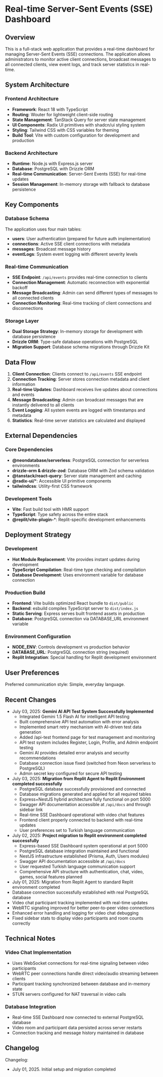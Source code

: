 # Real-time Server-Sent Events (SSE) Dashboard

## Overview

This is a full-stack web application that provides a real-time dashboard for managing Server-Sent Events (SSE) connections. The application allows administrators to monitor active client connections, broadcast messages to all connected clients, view event logs, and track server statistics in real-time.

## System Architecture

### Frontend Architecture
- **Framework**: React 18 with TypeScript
- **Routing**: Wouter for lightweight client-side routing
- **State Management**: TanStack Query for server state management
- **UI Components**: Radix UI primitives with shadcn/ui styling system
- **Styling**: Tailwind CSS with CSS variables for theming
- **Build Tool**: Vite with custom configuration for development and production

### Backend Architecture
- **Runtime**: Node.js with Express.js server
- **Database**: PostgreSQL with Drizzle ORM
- **Real-time Communication**: Server-Sent Events (SSE) for real-time updates
- **Session Management**: In-memory storage with fallback to database persistence

## Key Components

### Database Schema
The application uses four main tables:
- **users**: User authentication (prepared for future auth implementation)
- **connections**: Active SSE client connections with metadata
- **messages**: Broadcast message history
- **eventLogs**: System event logging with different severity levels

### Real-time Communication
- **SSE Endpoint**: `/api/events` provides real-time connection to clients
- **Connection Management**: Automatic reconnection with exponential backoff
- **Message Broadcasting**: Admin can send different types of messages to all connected clients
- **Connection Monitoring**: Real-time tracking of client connections and disconnections

### Storage Layer
- **Dual Storage Strategy**: In-memory storage for development with database persistence
- **Drizzle ORM**: Type-safe database operations with PostgreSQL
- **Migration Support**: Database schema migrations through Drizzle Kit

## Data Flow

1. **Client Connection**: Clients connect to `/api/events` SSE endpoint
2. **Connection Tracking**: Server stores connection metadata and client information
3. **Real-time Updates**: Dashboard receives live updates about connections and events
4. **Message Broadcasting**: Admin can broadcast messages that are instantly delivered to all clients
5. **Event Logging**: All system events are logged with timestamps and metadata
6. **Statistics**: Real-time server statistics are calculated and displayed

## External Dependencies

### Core Dependencies
- **@neondatabase/serverless**: PostgreSQL connection for serverless environments
- **drizzle-orm & drizzle-zod**: Database ORM with Zod schema validation
- **@tanstack/react-query**: Server state management and caching
- **@radix-ui/***: Accessible UI primitive components
- **tailwindcss**: Utility-first CSS framework

### Development Tools
- **Vite**: Fast build tool with HMR support
- **TypeScript**: Type safety across the entire stack
- **@replit/vite-plugin-***: Replit-specific development enhancements

## Deployment Strategy

### Development
- **Hot Module Replacement**: Vite provides instant updates during development
- **TypeScript Compilation**: Real-time type checking and compilation
- **Database Development**: Uses environment variable for database connection

### Production Build
- **Frontend**: Vite builds optimized React bundle to `dist/public`
- **Backend**: esbuild compiles TypeScript server to `dist/index.js`
- **Static Serving**: Express serves built frontend assets in production
- **Database**: PostgreSQL connection via DATABASE_URL environment variable

### Environment Configuration
- **NODE_ENV**: Controls development vs production behavior
- **DATABASE_URL**: PostgreSQL connection string (required)
- **Replit Integration**: Special handling for Replit development environment

## User Preferences

Preferred communication style: Simple, everyday language.

## Recent Changes

- July 03, 2025: **Gemini AI API Test System Successfully Implemented**
  - Integrated Gemini 1.5 Flash AI for intelligent API testing
  - Built comprehensive API test automation with error analysis
  - Implemented smart retry mechanism with AI-driven test data generation
  - Added /api-test frontend page for test management and monitoring
  - API test system includes Register, Login, Profile, and Admin endpoint testing
  - Gemini AI provides detailed error analysis and security recommendations
  - Database connection issue fixed (switched from Neon serverless to PostgreSQL)
  - Admin secret key configured for secure API testing
- July 03, 2025: **Migration from Replit Agent to Replit Environment completed successfully**
  - PostgreSQL database successfully provisioned and connected
  - Database migrations generated and applied for all required tables
  - Express+NestJS hybrid architecture fully functional on port 5000
  - Swagger API documentation accessible at `/api/docs` and through sidebar link
  - Real-time SSE Dashboard operational with video chat features
  - Frontend client properly connected to backend with real-time updates
  - User preferences set to Turkish language communication
- July 02, 2025: **Project migration to Replit environment completed successfully**
  - Express-based SSE Dashboard system operational at port 5000
  - PostgreSQL database integration maintained and functional
  - NestJS infrastructure established (Prisma, Auth, Users modules)
  - Swagger API documentation accessible at `/api/docs`
  - User requested Turkish language communication support
  - Comprehensive API structure with authentication, chat, video, games, social features planned
- July 01, 2025: Migration from Replit Agent to standard Replit environment completed
- Database connection successfully established with real PostgreSQL database
- Video chat participant tracking implemented with real-time updates
- WebRTC signaling improved for better peer-to-peer video connections
- Enhanced error handling and logging for video chat debugging
- Fixed sidebar stats to display video participants and room counts correctly

## Technical Notes

### Video Chat Implementation
- Uses WebSocket connections for real-time signaling between video participants
- WebRTC peer connections handle direct video/audio streaming between clients
- Participant tracking synchronized between database and in-memory state
- STUN servers configured for NAT traversal in video calls

### Database Integration
- Real-time SSE Dashboard now connected to external PostgreSQL database
- Video room and participant data persisted across server restarts
- Connection tracking and message history maintained in database

## Changelog

Changelog:
- July 01, 2025. Initial setup and migration completed